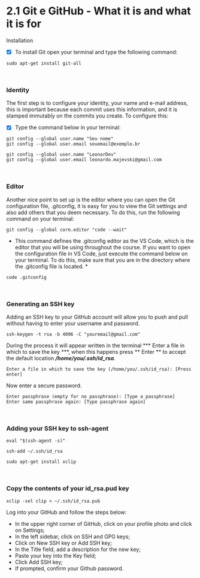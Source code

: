 # 2.1 Git e GitHub - What it is and what it is for

Installation
- [x] To install Git open your terminal and type the following command:
```
sudo apt-get install git-all
```

<br> 

### Identity
The first step is to configure your identity, your name and e-mail address, this is important because each commit uses this information, and it is stamped immutably on the commits you create. To configure this:
- [x] Type the command below in your terminal:
```
git config --global user.name "Seu nome"
git config --global user.email seuemail@exemplo.br
```

```
git config --global user.name "LeonarDev"
git config --global user.email leonardo.majevski@gmail.com
```

<br> 

### Editor
Another nice point to set up is the editor where you can open the Git configuration file, .gitconfig, it is easy for you to view the Git settings and also add others that you deem necessary. To do this, run the following command on your terminal:
```
git config --global core.editor "code --wait"
```
* This command defines the .gitconfig editor as the VS Code, which is the editor that you will be using throughout the course. If you want to open the configuration file in VS Code, just execute the command below on your terminal. To do this, make sure that you are in the directory where the .gitconfig file is located. *
```
code .gitconfig
```

<br>

### Generating an SSH key
Adding an SSH key to your GitHub account will allow you to push and pull without having to enter your username and password.
```
ssh-keygen -t rsa -b 4096 -C "youremail@gmail.com"
```

During the process it will appear written in the terminal *** Enter a file in which to save the key ***, when this happens press ** Enter ** to accept the default location ***/home/you/.ssh/id_rsa***.
```
Enter a file in which to save the key (/home/you/.ssh/id_rsa): [Press enter]
```

Now enter a secure password.
```
Enter passphrase (empty for no passphrase): [Type a passphrase]
Enter same passphrase again: [Type passphrase again]
```

<br>

### Adding your SSH key to ssh-agent
```
eval "$(ssh-agent -s)"
```

```
ssh-add ~/.ssh/id_rsa
```

```
sudo apt-get install xclip
```

<br>

### Copy the contents of your id_rsa.pud key
```
xclip -sel clip < ~/.ssh/id_rsa.pub
```

Log into your GitHub and follow the steps below:
* In the upper right corner of GitHub, click on your profile photo and click on Settings;
* In the left sidebar, click on SSH and GPG keys;
* Click on New SSH key or Add SSH key;
* In the Title field, add a description for the new key;
* Paste your key into the Key field;
* Click Add SSH key;
* If prompted, confirm your Github password.
